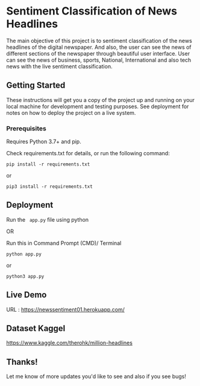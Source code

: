 #  Sentiment Classification of News Headlines

The main objective of this project is to sentiment classification of the news headlines of the digital newspaper. And also, the user can see the news of different sections of the newspaper through beautiful user interface. User can see the news of business, sports, National, International and also tech news with the live sentiment classification.


## Getting Started

These instructions will get you a copy of the project up and running on your local machine for development and testing purposes. See deployment for notes on how to deploy the project on a live system.

### Prerequisites

Requires Python 3.7+ and pip. 

Check requirements.txt for details, or run the following command:
            
``` 
pip install -r requirements.txt
```
or 
````
pip3 install -r requirements.txt
````
## Deployment

Run the ```` app.py```` file using python

OR

Run this in Command Prompt (CMD)/ Terminal
````
python app.py
````
or
````
python3 app.py
````
## Live Demo
URL :  https://newssentiment01.herokuapp.com/

## Dataset Kaggel 
https://www.kaggle.com/therohk/million-headlines

## Thanks!

Let me know of more updates you'd like to see and also if you see bugs!
